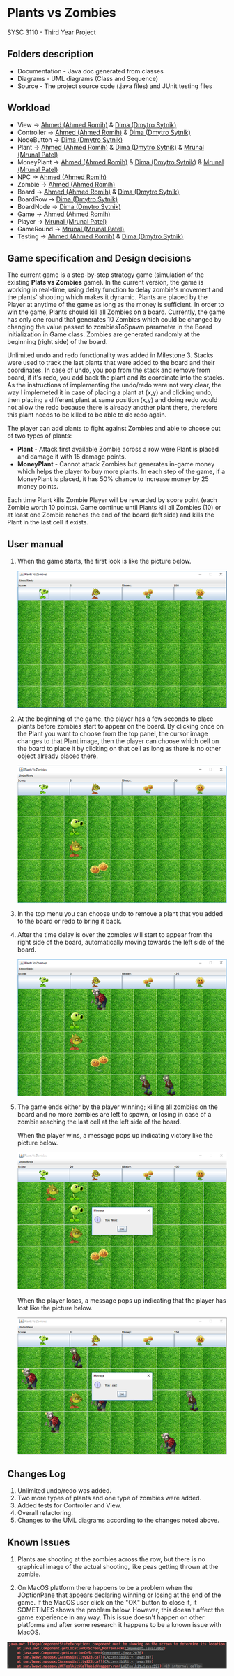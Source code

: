 # Plants vs Zombies
SYSC 3110 - Third Year Project

## Folders description
- Documentation - Java doc generated from classes
- Diagrams - UML diagrams (Class and Sequence)
- Source - The project source code (.java files) and JUnit testing files

## Workload

   * View           ->    [Ahmed (Ahmed Romih)](@decarbonite) & [Dima (Dmytro Sytnik)](@vanarman)
   * Controller     ->    [Ahmed (Ahmed Romih)](@decarbonite) & [Dima (Dmytro Sytnik)](@vanarman)
   * NodeButton     ->    [Dima (Dmytro Sytnik)](@vanarman)
   * Plant          ->    [Ahmed (Ahmed Romih)](@decarbonite) & [Dima (Dmytro Sytnik)](@vanarman) & [Mrunal (Mrunal Patel)](@mrunal-patel1997)
   * MoneyPlant     ->    [Ahmed (Ahmed Romih)](@decarbonite) & [Dima (Dmytro Sytnik)](@vanarman) & [Mrunal (Mrunal Patel)](@mrunal-patel1997)
   * NPC            ->    [Ahmed (Ahmed Romih)](@decarbonite)
   * Zombie         ->    [Ahmed (Ahmed Romih)](@decarbonite)
   * Board          ->    [Ahmed (Ahmed Romih)](@decarbonite) & [Dima (Dmytro Sytnik)](@vanarman)
   * BoardRow       ->    [Dima (Dmytro Sytnik)](@vanarman)
   * BoardNode      ->    [Dima (Dmytro Sytnik)](@vanarman)
   * Game           ->    [Ahmed (Ahmed Romih)](@decarbonite)
   * Player         ->    [Mrunal (Mrunal Patel)](@mrunal-patel1997)
   * GameRound      ->    [Mrunal (Mrunal Patel)](@mrunal-patel1997)
   * Testing        ->    [Ahmed (Ahmed Romih)](@decarbonite) & [Dima (Dmytro Sytnik)](@vanarman)

## Game specification and Design decisions

The current game is a step-by-step strategy game (simulation of the existing **Plats vs Zombies** game). In the current version, 
the game is working in real-time, using delay function to delay zombie's movement and the plants' shooting which makes it dynamic.
Plants are placed by the Player at anytime of the game as long as the money is sufficient. In order to win the game, 
Plants should kill all Zombies on a board. Currently, the game has only one round that generates 10 Zombies which could be changed by changing the value passed to zombiesToSpawn parameter in the Board initialization in Game class. 
Zombies are generated randomly at the beginning (right side) of the board.

Unlimited undo and redo functionality was added in Milestone 3. Stacks were used to track the last plants that were added to the board and their coordinates. In case of undo, you pop from the stack and remove from board, if it's redo, you add back the plant and its coordinate into the stacks.
As the instructions of implementing the undo/redo were not very clear, the way I implemeted it in case of placing a plant at (x,y) and clicking undo, then placing a different plant at same position (x,y) and doing redo would not allow the redo because there is already another plant there, therefore this plant needs to be killed to be able to do redo again.

The player can add plants to fight against Zombies and able to choose out of two types of plants:   
* **Plant** - Attack first available Zombie across a row were Plant is placed and damage it with 15 damage points.
* **MoneyPlant** - Cannot attack Zombies but generates in-game money which helps the player to buy more plants. In each step of the game, if a MoneyPlant is placed, it has 50% chance to increase money by 25 money points.

Each time Plant kills Zombie Player will be rewarded by score point (each Zombie worth 10 points).
Game continue until Plants kill all Zombies (10) or at least one Zombie reaches the end of the board 
(left side) and kills the Plant in the last cell if exists.

##  User manual
1. When the game starts, the first look is like the picture below.

    ![Initial Game Look](Documentation/images/initialgame.png)

2. At the beginning of the game, the player has a few seconds to place plants before zombies start to appear on the board.
By clicking once on the Plant you want to choose from the top panel, the cursor image changes to that Plant image, then the player can choose which cell on the board to place it by clicking on that cell as long as there is no other object already placed there. 

    ![Plants Placement](Documentation/images/Plantsplacing.png)
    
3. In the top menu you can choose undo to remove a plant that you added to the board or redo to bring it back.
    
4. After the time delay is over the zombies will start to appear from the right side of the board, automatically moving towards the left side of the board.
            
    ![Zombies Display](Documentation/images/zombies.png)

5. The game ends either by the player winning; killing all zombies on the board and no more zombies are left to spawn, or losing in case of a zombie reaching the last cell at the left side of the board.

   When the player wins, a message pops up indicating victory like the picture below.
   
   ![Victory](Documentation/images/victory.png)

   When the player loses, a message pops up indicating that the player has lost like the picture below.
   
   ![Lose](Documentation/images/lose.png)
   


## Changes Log

1. Unlimited undo/redo was added.
2. Two more types of plants and one type of zombies were added.
3. Added tests for Controller and View.
4. Overall refactoring.
5. Changes to the UML diagrams according to the changes noted above.

   
## Known Issues

1. Plants are shooting at the zombies across the row, but there is no graphical image of the actual shooting, like peas getting thrown at the zombie.

2. On MacOS platform there happens to be a problem when the JOptionPane that appears declaring winning or losing at the end of the game. If the MacOS user click on the "OK" button to close it, it SOMETIMES shows the problem below. However, this doesn't affect the game experience in any way.
This issue doesn't happen on other platforms and after some research it happens to be a known issue with MacOS.

![Issue](Documentation/images/issue.png)
